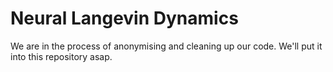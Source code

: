 # Neural Langevin Dynamics
We are in the process of anonymising and cleaning up our code. We'll put it into this repository asap.